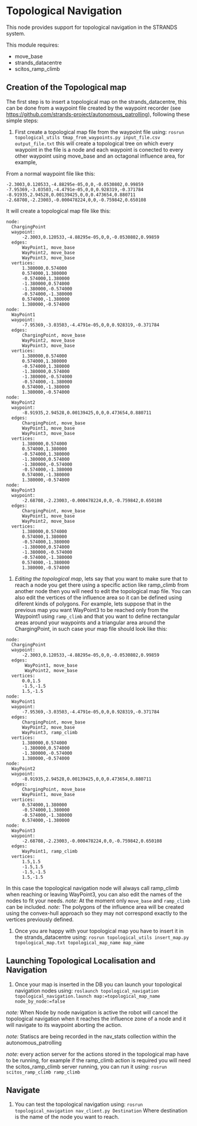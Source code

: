 Topological Navigation
======================

This node provides support for topological navigation in the STRANDS system. 

This module requires:
 * move_base
 * strands_datacentre
 * scitos_ramp_climb


## Creation of the Topological map

The first step is to insert a topological map on the strands_datacentre, this can be done from a waypoint file created by the waypoint recorder (see https://github.com/strands-project/autonomous_patrolling), following these simple steps:

1. First create a topological map file from the waypoint file using:
`rosrun topological_utils tmap_from_waypoints.py input_file.csv output_file.txt` this will create a topological tree on which every waypoint in the file is a node and each waypoint is conected to every other waypoint using move_base and an octagonal influence area, for example,

  From a normal waypoint file like this:
  ```
  -2.3003,0.120533,-4.88295e-05,0,0,-0.0530802,0.99859
  -7.95369,-3.03503,-4.4791e-05,0,0,0.928319,-0.371784
  -8.91935,2.94528,0.00139425,0,0,0.473654,0.880711
  -2.68708,-2.23003,-0.000478224,0,0,-0.759842,0.650108
  ```
  It will create a topological map file like this:
  ```
  node: 
  	ChargingPoint
  	waypoint:
  		-2.3003,0.120533,-4.88295e-05,0,0,-0.0530802,0.99859
  	edges:
  		WayPoint1, move_base
  		WayPoint2, move_base
  		WayPoint3, move_base
  	vertices:
        1.380000,0.574000
        0.574000,1.380000
        -0.574000,1.380000
        -1.380000,0.574000
        -1.380000,-0.574000
        -0.574000,-1.380000
        0.574000,-1.380000
        1.380000,-0.574000
  node: 
  	WayPoint1
  	waypoint:
  		-7.95369,-3.03503,-4.4791e-05,0,0,0.928319,-0.371784
  	edges:
  		ChargingPoint, move_base
  		WayPoint2, move_base
  		WayPoint3, move_base
  	vertices:
        1.380000,0.574000
        0.574000,1.380000
        -0.574000,1.380000
        -1.380000,0.574000
        -1.380000,-0.574000
        -0.574000,-1.380000
        0.574000,-1.380000
        1.380000,-0.574000
  node: 
  	WayPoint2
  	waypoint:
  		-8.91935,2.94528,0.00139425,0,0,0.473654,0.880711
  	edges:
  		ChargingPoint, move_base
  		WayPoint1, move_base
  		WayPoint3, move_base
  	vertices:
        1.380000,0.574000
        0.574000,1.380000
        -0.574000,1.380000
        -1.380000,0.574000
        -1.380000,-0.574000
        -0.574000,-1.380000
        0.574000,-1.380000
        1.380000,-0.574000
  node: 
  	WayPoint3
  	waypoint:
  		-2.68708,-2.23003,-0.000478224,0,0,-0.759842,0.650108
  	edges:
  		ChargingPoint, move_base
  		WayPoint1, move_base
  		WayPoint2, move_base
  	vertices:
        1.380000,0.574000
        0.574000,1.380000
        -0.574000,1.380000
        -1.380000,0.574000
        -1.380000,-0.574000
        -0.574000,-1.380000
        0.574000,-1.380000
        1.380000,-0.574000

  ```
1. *Editing the topological map*, lets say that you want to make sure that to reach a node you get there using a specific action like ramp_climb from another node then you will need to edit the topological map file. You can also edit the vertices of the influence area so it can be defined using diferent kinds of polygons.
  For example, lets suppose that in the previous map you want WayPoint3 to be reached only from the Waypoint1 using `ramp_climb` and that you want to define rectangular areas around your waypoints and a triangular area around the ChargingPoint, in such case your map file should look like this:

  ```
  node: 
  	ChargingPoint
  	waypoint:
  		-2.3003,0.120533,-4.88295e-05,0,0,-0.0530802,0.99859
  	edges:
  		 WayPoint1, move_base
  		 WayPoint2, move_base
  	vertices:
        0.0,1.5
        -1.5,-1.5
        1.5,-1.5
  node: 
  	WayPoint1
  	waypoint:
  		-7.95369,-3.03503,-4.4791e-05,0,0,0.928319,-0.371784
  	edges:
  		ChargingPoint, move_base
  		WayPoint2, move_base
  		WayPoint3, ramp_climb
  	vertices:
        1.380000,0.574000
        -1.380000,0.574000
        -1.380000,-0.574000
        1.380000,-0.574000
  node: 
  	WayPoint2
  	waypoint:
  		-8.91935,2.94528,0.00139425,0,0,0.473654,0.880711
  	edges:
  		ChargingPoint, move_base
  		WayPoint1, move_base
  	vertices:
        0.574000,1.380000
        -0.574000,1.380000
        -0.574000,-1.380000
        0.574000,-1.380000
  node: 
  	WayPoint3
  	waypoint:
  		-2.68708,-2.23003,-0.000478224,0,0,-0.759842,0.650108
  	edges:
  		WayPoint1, ramp_climb
  	vertices:
        1.5,1.5
        -1.5,1.5
        -1.5,-1.5
        1.5,-1.5
  ```
  In this case the topological navigation node will always call ramp_climb when reaching or leaving WayPoint3, you can also edit the names of the nodes to fit your needs.
  *note:* At the moment only `move_base` and `ramp_climb` can be included.
  *note:* The polygons of the influence area will be created using the convex-hull approach so they may not correspond exactly to the vertices previously defined.
  
1. Once you are happy with your topological map you have to insert it in the strands_datacentre using:
  `rosrun topological_utils insert_map.py topological_map.txt topological_map_name map_name`

## Launching Topological Localisation and Navigation

1. Once your map is inserted in the DB you can launch your topological navigation nodes using:
  `roslaunch topological_navigation topological_navigation.launch map:=topological_map_name node_by_node:=false`

*note:* When Node by node navigation is active the robot will cancel the topological navigation when it reaches the influence zone of a node and it will navigate to its waypoint aborting the action.

*note:* Statiscs are being recorded in the nav_stats collection within the autonomous_patrolling

*note:* every action server for the actions stored in the topological map have to be running, for example if the ramp_climb action is required you will need the scitos_ramp_climb server running, you can run it using:
`rosrun scitos_ramp_climb ramp_climb`


## Navigate

1. You can test the topological navigation using:
  `rosrun topological_navigation nav_client.py Destination`
  Where destination is the name of the node you want to reach.

